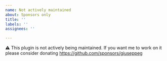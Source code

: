 ```yaml
---
name: Not actively maintained
about: Sponsors only
title: ''
labels: ''
assignees: ''

---
```


⚠️ This plugin is not actively being maintained. If you want me to work on it please consider donating  https://github.com/sponsors/giuseppeg
